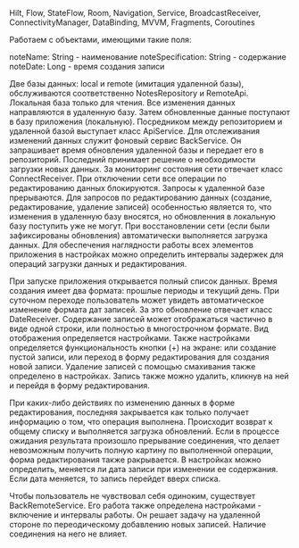 Hilt, Flow, StateFlow, Room, Navigation, Service, BroadcastReceiver, ConnectivityManager, DataBinding, MVVM, Fragments, Coroutines

Работаем с объектами, имеющими такие поля:

noteName: String - наименование
noteSpecification: String - содержание
noteDate: Long - время создания записи

Две базы данных: local и remote (имитация удаленной базы), обслуживаются соответственно NotesRepository и RemoteApi.
Локальная база только для чтения. Все изменения данных направляются в удаленную базу. Затем обновленные данные поступают в базу приложения (локальную).
Посредником между репозиторием и удаленной базой выступает класс ApiService.
Для отслеживания изменений данных служит фоновый сервис BackService. Он запрашивает время обновления удаленной базы и передает его в репозиторий. Последний принимает решение о необходимости загрузки новых данных.
За мониторинг состояния сети отвечает класс ConnectReceiver. 
При отключении сети все операции по редактированию данных блокируются. Запросы к удаленной базе прерываются. Для запросов по редактированию данных (создание, редактирование, удаление записей) особенностью является то, что изменения в удаленную базу вносятся, но обновленния в локальную базу поступить уже не могут.
При восстановлении сети (если были зафиксированы обновления) автоматически выполняется загрузка данных.
Для обеспечения наглядности работы всех элементов приложения в настройках можно определить интервалы задержек для операций загрузки данных и редактирования.

При запуске приложения открывается полный список данных. Время создания имеет два формата: прошлые периоды и текущий день. При суточном переходе пользователь может увидеть автоматическое изменение формата дат записей. За это обновление отвечает класс DateReceiver.
Содержание записей может отображаться частично в виде одной строки, или полностью в многострочном формате. Вид отображения определяется настройками.
Также настройками определяется функциональность кнопки (+) на экране: или создание пустой записи, или переход в форму редактирования для создания новой записи.
Удаление записей с помощью смахивания также определено в настройках. Запись также можно удалить, кликнув на ней и перейдя в форму редактирования.

При каких-либо действиях по изменению данных в форме редактирования, последняя закрывается как только получает информацию о том, что операция выполнена. Происходит возврат к общему списку и выполняется загрузка обновлений.
Если в процессе ожидания результата произошло прерывание соединения, что делает невозможным получить полную картину по выполненной операции, форма редактирования также ракрывается.
В настройках можно определить, меняется ли дата записи при изменении ее содержания. Если дата меняется, то запись перейдет вверх списка.

Чтобы пользователь не чувствовал себя одиноким, существует BackRemoteService. Его работа также определена настройками - включение и интервалы работы. Он решает задачу на удаленной стороне по переодическому добавлению новых записей. Наличие соединения на него не влияет. 
